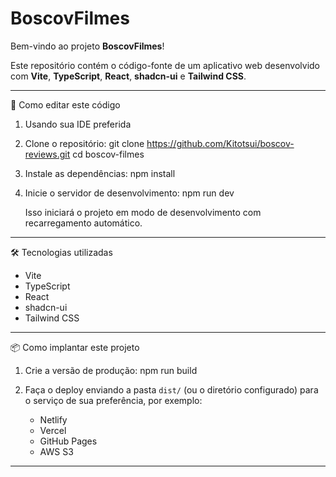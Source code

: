 
# BoscovFilmes

Bem-vindo ao projeto **BoscovFilmes**!

Este repositório contém o código-fonte de um aplicativo web desenvolvido com **Vite**, **TypeScript**, **React**, **shadcn-ui** e **Tailwind CSS**.

---

🚀 Como editar este código

 1. Usando sua IDE preferida

1. Clone o repositório:
   git clone https://github.com/Kitotsui/boscov-reviews.git
   cd boscov-filmes


2. Instale as dependências:
   npm install
 
3. Inicie o servidor de desenvolvimento:
   npm run dev
 
   Isso iniciará o projeto em modo de desenvolvimento com recarregamento automático.
---

🛠 Tecnologias utilizadas

* Vite
* TypeScript
* React
* shadcn-ui
* Tailwind CSS

---

 📦 Como implantar este projeto

1. Crie a versão de produção:
   npm run build

2. Faça o deploy enviando a pasta `dist/` (ou o diretório configurado) para o serviço de sua preferência, por exemplo:

   * Netlify
   * Vercel
   * GitHub Pages
   * AWS S3

---

